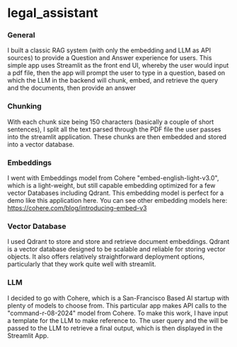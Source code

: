 # legal_assistant

### General 
I built a classic RAG system (with only the embedding and LLM as API sources) to provide a Question and Answer experience for users. 
This simple app uses Streamlit as the front end UI, whereby the user would input a pdf file, then the app will prompt the user to type in 
a question, based on which the LLM in the backend will chunk, embed, and retrieve the query and the documents, then provide an answer 

### Chunking
With each chunk size being 150 characters (basically a couple of short sentences), I split all the text parsed through the PDF file the user passes into the streamlit application.
These chunks are then embedded and stored into a vector database. 

### Embeddings
I went with Embeddings model from Cohere "embed-english-light-v3.0", which is a light-weight, but still capable embedding optimized for a few vector Databases including Qdrant. 
This embedding model is perfect for a demo like this application here. You can see other embedding models here: https://cohere.com/blog/introducing-embed-v3

### Vector Database 
I used Qdrant to store and store and retrieve document embeddings. Qdrant is a vector database designed to be scalable and reliable for 
storing vector objects. It also offers relatively straightforward deployment options, particularly that they work quite well with streamlit. 

### LLM
I decided to go with Cohere, which is a San-Francisco Based AI startup with plenty of models to choose from. This particular app makes API calls to the "command-r-08-2024"
model from Cohere. To make this work, I have input a template for the LLM to make reference to. The user query and the will be passed to the LLM to retrieve a final
output, which is then displayed in the Streamlit App. 


